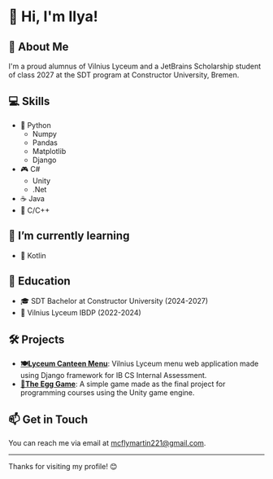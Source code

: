 # 👋 Hi, I'm Ilya!

## 🚀 About Me
I'm a proud alumnus of Vilnius Lyceum and a JetBrains Scholarship student of class 2027 at the SDT program at Constructor University, Bremen.

## 💻 Skills
- 🐍 Python
  - Numpy
  - Pandas
  - Matplotlib
  - Django
- 🎮 C#
  - Unity
  - .Net
- ☕ Java
- 🐀 C/C++

## 🌱 I’m currently learning
- 🔵 Kotlin

## 📖 Education
- 🎓 SDT Bachelor at Constructor University (2024-2027)
- 🏫 Vilnius Lyceum IBDP (2022-2024)

## 🛠 Projects
- **[🍽️Lyceum Canteen Menu](https://github.com/RandVid/canteen_menu)**: Vilnius Lyceum menu web application made using Django framework for IB CS Internal Assessment.
- **[🥚The Egg Game](https://github.com/RandVid/the-egg-game)**: A simple game made as the final project for programming courses using the Unity game engine.

## 📫 Get in Touch
You can reach me via email at [mcflymartin221@gmail.com](mailto:mcflymartin221@gmail.com).

---

Thanks for visiting my profile! 😊


<!--
**RandVid/RandVid** is a ✨ _special_ ✨ repository because its `README.md` (this file) appears on your GitHub profile.

Here are some ideas to get you started:

- 🔭 I’m currently working on ...
- 🌱 I’m currently learning ...
- 👯 I’m looking to collaborate on ...
- 🤔 I’m looking for help with ...
- 💬 Ask me about ...
- 📫 How to reach me: ...
- 😄 Pronouns: ...
- ⚡ Fun fact: ...
-->
